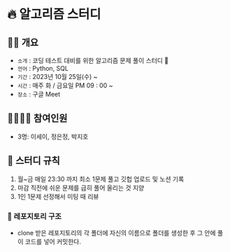 # 🔥 알고리즘 스터디

## 👨‍🏫 개요

- `소개` : 코딩 테스트 대비를 위한 알고리즘 문제 풀이 스터디 👊
- `언어` : Python, SQL
- `기간` : 2023년 10월 25일(수) ~ 
- `시간` : 매주 화 / 금요일 PM 09 : 00 ~
- `장소` : 구글 Meet

## 👨‍👨‍👦‍👦 참여인원

- 3명: 이세이, 정은정, 박지호

## 🤙 스터디 규칙

1. 월~금 매일 23:30 까지 최소 1문제 풀고 깃헙 업로드 및 노션 기록
2. 마감 직전에 쉬운 문제를 급히 풀어 올리는 것 지양
3. 1인 1문제 선정해서 미팅 때 리뷰

### 📁 레포지토리 구조

- clone 받은 레포지토리의 각 폴더에 자신의 이름으로 폴더를 생성한 후 그 안에 풀이 코드를 넣어 커밋한다.
